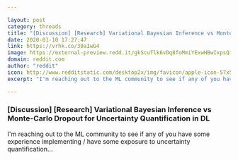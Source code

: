 ```yaml
---

layout: post
category: threads
title: "[Discussion] [Research] Variational Bayesian Inference vs Monte-Carlo Dropout for Uncertainty Quantification in DL"
date: 2020-01-10 17:27:47
link: https://vrhk.co/30aIwG4
image: https://external-preview.redd.it/gkScuTlk6vDq8foMmiYExwHBwIxpsQiWlbzEn2DwUp0.jpg?width=1200&height=628.272251309&auto=webp&s=9fb479b5596f88f7dc32332188da3a8459b04746
domain: reddit.com
author: "reddit"
icon: http://www.redditstatic.com/desktop2x/img/favicon/apple-icon-57x57.png
excerpt: "I'm reaching out to the ML community to see if any of you have some experience implementing / have some exposure to uncertainty quantification..."

---
```


### [Discussion] [Research] Variational Bayesian Inference vs Monte-Carlo Dropout for Uncertainty Quantification in DL

I'm reaching out to the ML community to see if any of you have some experience implementing / have some exposure to uncertainty quantification...